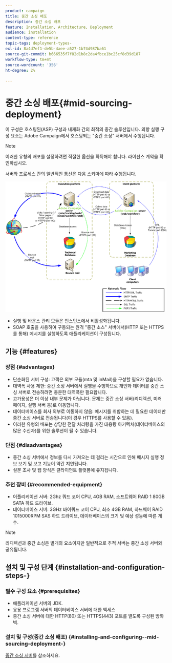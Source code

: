 ```yaml
---
product: campaign
title: 중간 소싱 배포
description: 중간 소싱 배포
feature: Installation, Architecture, Deployment
audience: installation
content-type: reference
topic-tags: deployment-types-
exl-id: 8a4d7ef1-de5b-4aee-a527-1b74d987ba61
source-git-commit: b666535f7f82d1b8c2da4fbce1bc25cf8d39d187
workflow-type: tm+mt
source-wordcount: '356'
ht-degree: 2%

---
```


# 중간 소싱 배포{#mid-sourcing-deployment}



이 구성은 호스팅된(ASP) 구성과 내재화 간의 최적의 중간 솔루션입니다. 외향 실행 구성 요소는 Adobe Campaign에서 호스팅되는 &quot;중간 소싱&quot; 서버에서 수행됩니다.

>[!NOTE]
>
>이러한 유형의 배포를 설정하려면 적절한 옵션을 획득해야 합니다. 라이선스 계약을 확인하십시오.

서버와 프로세스 간의 일반적인 통신은 다음 스키마에 따라 수행됩니다.

![](assets/s_ncs_install_midsourcing.png)

* 실행 및 바운스 관리 모듈은 인스턴스에서 비활성화됩니다.
* SOAP 호출을 사용하여 구동되는 원격 &quot;중간 소스&quot; 서버에서(HTTP 또는 HTTPS를 통해) 메시지를 실행하도록 애플리케이션이 구성됩니다.

## 기능 {#features}

### 장점 {#advantages}

* 단순화된 서버 구성: 고객은 외부 모듈(mta 및 inMail)을 구성할 필요가 없습니다.
* 대역폭 사용 제한: 중간 소싱 서버에서 실행을 수행하므로 개인화 데이터를 중간 소싱 서버로 전송하려면 충분한 대역폭만 필요합니다.
* 고가용성은 더 이상 내부 문제가 아닙니다. 문제는 중간 소싱 서버(리디렉션, 미러 페이지, 실행 서버 등)로 이동합니다.
* 데이터베이스를 회사 외부로 이동하지 않음: 메시지를 취합하는 데 필요한 데이터만 중간 소싱 서버로 전송됩니다(이 경우 HTTPS를 사용할 수 있음).
* 이러한 유형의 배포는 상당한 전달 처리량을 가진 대용량 아키텍처(데이터베이스의 많은 수신자)를 위한 솔루션이 될 수 있습니다.

### 단점 {#disadvantages}

* 중간 소싱 서버에서 정보를 다시 가져오는 데 걸리는 시간으로 인해 메시지 실행 정보 보기 및 보고 기능이 약간 지연됩니다.
* 설문 조사 및 웹 양식은 클라이언트 플랫폼에 유지됩니다.

### 추천 장비 {#recommended-equipment}

* 어플리케이션 서버: 2Ghz 쿼드 코어 CPU, 4GB RAM, 소프트웨어 RAID 1 80GB SATA 하드 드라이브.
* 데이터베이스 서버: 3GHz 바이쿼드 코어 CPU, 최소 4GB RAM, 하드웨어 RAID 1015000RPM SAS 하드 드라이브, 데이터베이스의 크기 및 예상 성능에 따른 개수.

>[!NOTE]
>
>리디렉션과 중간 소싱은 별개의 요소이지만 일반적으로 추적 서버는 중간 소싱 서버와 공유됩니다.

## 설치 및 구성 단계 {#installation-and-configuration-steps-}

### 필수 구성 요소 {#prerequisites}

* 애플리케이션 서버의 JDK.
* 응용 프로그램 서버의 데이터베이스 서버에 대한 액세스
* 중간 소싱 서버에 대한 HTTP(80) 또는 HTTPS(443) 포트를 열도록 구성된 방화벽.

### 설치 및 구성(중간 소싱 배포) {#installing-and-configuring--mid-sourcing-deployment-}

[중간 소싱 서버](../../installation/using/mid-sourcing-server.md)를 참조하세요.
